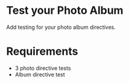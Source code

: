 # Test your Photo Album
Add testing for your photo album directives.

# Requirements
  * 3 photo directive tests
  * Album directive test
